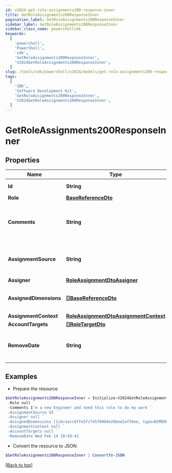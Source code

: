 ```yaml
---
id: v2024-get-role-assignments200-response-inner
title: GetRoleAssignments200ResponseInner
pagination_label: GetRoleAssignments200ResponseInner
sidebar_label: GetRoleAssignments200ResponseInner
sidebar_class_name: powershellsdk
keywords:
  [
    'powershell',
    'PowerShell',
    'sdk',
    'GetRoleAssignments200ResponseInner',
    'V2024GetRoleAssignments200ResponseInner',
  ]
slug: /tools/sdk/powershell/v2024/models/get-role-assignments200-response-inner
tags:
  [
    'SDK',
    'Software Development Kit',
    'GetRoleAssignments200ResponseInner',
    'V2024GetRoleAssignments200ResponseInner',
  ]
---
```


# GetRoleAssignments200ResponseInner

## Properties

| Name | Type | Description | Notes |
| --- | --- | --- | --- |
| **Id** | **String** | Assignment Id | [optional] |
| **Role** | [**BaseReferenceDto**](base-reference-dto) |  | [optional] |
| **Comments** | **String** | Comments added by the user when the assignment was made | [optional] |
| **AssignmentSource** | **String** | Source describing how this assignment was made | [optional] |
| **Assigner** | [**RoleAssignmentDtoAssigner**](role-assignment-dto-assigner) |  | [optional] |
| **AssignedDimensions** | [**[]BaseReferenceDto**](base-reference-dto) | Dimensions assigned related to this role | [optional] |
| **AssignmentContext** | [**RoleAssignmentDtoAssignmentContext**](role-assignment-dto-assignment-context) |  | [optional] |
| **AccountTargets** | [**[]RoleTargetDto**](role-target-dto) |  | [optional] |
| **RemoveDate** | **String** | Date that the assignment will be removed | [optional] |

## Examples

- Prepare the resource

```powershell
$GetRoleAssignments200ResponseInner = Initialize-V2024GetRoleAssignments200ResponseInner  -Id 1cbb0705b38c4226b1334eadd8874086 `
 -Role null `
 -Comments I'm a new Engineer and need this role to do my work `
 -AssignmentSource UI `
 -Assigner null `
 -AssignedDimensions [{id=1acc8ffe5fcf457090de28bee2af36ee, type=DIMENSION, name=Northeast region}] `
 -AssignmentContext null `
 -AccountTargets null `
 -RemoveDate Wed Feb 14 10:58:42
```

- Convert the resource to JSON

```powershell
$GetRoleAssignments200ResponseInner | ConvertTo-JSON
```

[[Back to top]](#)
